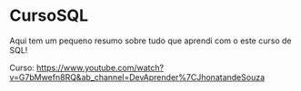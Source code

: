 # CursoSQL
Aqui tem um pequeno resumo sobre tudo que aprendi com o este curso de SQL!

Curso: https://www.youtube.com/watch?v=G7bMwefn8RQ&ab_channel=DevAprender%7CJhonatandeSouza

